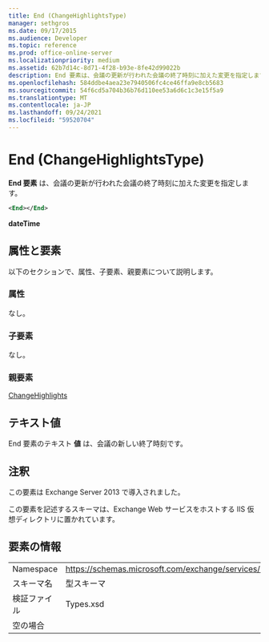 ```yaml
---
title: End (ChangeHighlightsType)
manager: sethgros
ms.date: 09/17/2015
ms.audience: Developer
ms.topic: reference
ms.prod: office-online-server
ms.localizationpriority: medium
ms.assetid: 62b7d14c-8d71-4f28-b93e-8fe42d99022b
description: End 要素は、会議の更新が行われた会議の終了時刻に加えた変更を指定します。
ms.openlocfilehash: 584ddbe4aea23e7940506fc4ce46ffa9e8cb5683
ms.sourcegitcommit: 54f6cd5a704b36b76d110ee53a6d6c1c3e15f5a9
ms.translationtype: MT
ms.contentlocale: ja-JP
ms.lasthandoff: 09/24/2021
ms.locfileid: "59520704"
---
```

# <a name="end-changehighlightstype"></a>End (ChangeHighlightsType)

**End 要素** は、会議の更新が行われた会議の終了時刻に加えた変更を指定します。 
  
```XML
<End></End>
```

 **dateTime**
## <a name="attributes-and-elements"></a>属性と要素

以下のセクションで、属性、子要素、親要素について説明します。
  
### <a name="attributes"></a>属性

なし。
  
### <a name="child-elements"></a>子要素

なし。
  
### <a name="parent-elements"></a>親要素

[ChangeHighlights](changehighlights.md)
  
## <a name="text-value"></a>テキスト値

End 要素のテキスト **値** は、会議の新しい終了時刻です。 
  
## <a name="remarks"></a>注釈

この要素は Exchange Server 2013 で導入されました。
  
この要素を記述するスキーマは、Exchange Web サービスをホストする IIS 仮想ディレクトリに置かれています。
  
## <a name="element-information"></a>要素の情報

|||
|:-----|:-----|
|Namespace  <br/> |https://schemas.microsoft.com/exchange/services/2006/types  <br/> |
|スキーマ名  <br/> |型スキーマ  <br/> |
|検証ファイル  <br/> |Types.xsd  <br/> |
|空の場合  <br/> ||
   

